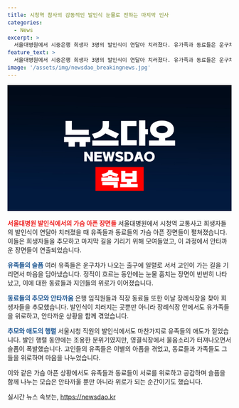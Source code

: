 ```yaml
---
title: 시청역 참사의 감동적인 발인식 눈물로 전하는 마지막 인사
categories:
  - News
excerpt: >
  서울대병원에서 시중은행 희생자 3명의 발인식이 연달아 치러졌다. 유가족과 동료들은 운구차 앞에서 눈물을 참았으며, 휴가 내고 참석한 직원들도 있었다. 희생자들은 자녀가 있는 40·50대였고, 발인식 도중 가슴을 졸이는 장면도 있었다. 또 다른 시청 공무원의 발인식도 마련됐는데, 가해차량에 대한 조사는 진행 중이다.
feature_text: >
  서울대병원에서 시중은행 희생자 3명의 발인식이 연달아 치러졌다. 유가족과 동료들은 운구차 앞에서 눈물을 참았으며, 휴가 내고 참석한 직원들도 있었다. 희생자들은 자녀가 있는 40·50대였고, 발인식 도중 가슴을 졸이는 장면도 있었다. 또 다른 시청 공무원의 발인식도 마련됐는데, 가해차량에 대한 조사는 진행 중이다.
image: '/assets/img/newsdao_breakingnews.jpg'
---
```


<p><img src="/assets/img/newsdao_breakingnews.jpg" alt="cryptoinkorea 속보" /></p>

<p><b><span style="color: #ee2323;">서울대병원 발인식에서의 가슴 아픈 장면들</span></b>
서울대병원에서 시청역 교통사고 희생자들의 발인식이 연달아 치러졌을 때 유족들과 동료들의 가슴 아픈 장면들이 펼쳐졌습니다. 이들은 희생자들을 추모하고 마지막 길을 기리기 위해 모여들었고, 이 과정에서 안타까운 장면들이 연출되었습니다.</p>

<p><b><span style="color: #1a5490;">유족들의 슬픔</span></b>
여러 유족들은 운구차가 나오는 출구에 일렬로 서서 고인이 가는 길을 기리면서 마음을 담아냈습니다. 정적이 흐르는 동안에는 눈물 훔치는 장면이 빈번히 나타났고, 이에 대한 동료들과 지인들의 위로가 이어졌습니다.</p>

<p><b><span style="color: #1a5490;">동료들의 추모와 안타까움</span></b>
은행 임직원들과 직장 동료들 또한 이날 장례식장을 찾아 희생자들을 추모했습니다. 발인식이 치러지는 곳뿐만 아니라 장례식장 안에서도 유가족들을 위로하고, 안타까운 상황을 함께 겪었습니다.</p>

<p><b><span style="color: #1a5490;">추모와 애도의 행렬</span></b>
서울시청 직원의 발인식에서도 마찬가지로 유족들의 애도가 짙었습니다. 발인 행렬 동안에는 조용한 분위기였지만, 영결식장에서 울음소리가 터져나오면서 슬픔이 폭발했습니다. 고인들의 유족들은 이별의 아픔을 겪었고, 동료들과 가족들도 그들을 위로하며 마음을 나누었습니다.</p>

<p>이와 같은 가슴 아픈 상황에서도 유족들과 동료들이 서로를 위로하고 공감하며 슬픔을 함께 나누는 모습은 안타까울 뿐만 아니라 위로가 되는 순간이기도 했습니다.</p>
실시간 뉴스 속보는, <a href="https://newsdao.kr" rel="dofollow">https://newsdao.kr</a>


